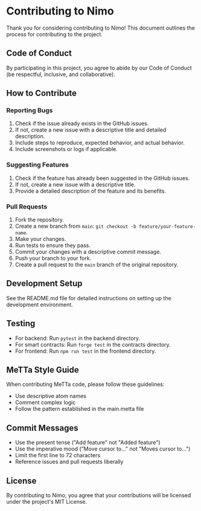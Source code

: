 # Contributing to Nimo

Thank you for considering contributing to Nimo! This document outlines the process for contributing to the project.

## Code of Conduct

By participating in this project, you agree to abide by our Code of Conduct (be respectful, inclusive, and collaborative).

## How to Contribute

### Reporting Bugs

1. Check if the issue already exists in the GitHub issues.
2. If not, create a new issue with a descriptive title and detailed description.
3. Include steps to reproduce, expected behavior, and actual behavior.
4. Include screenshots or logs if applicable.

### Suggesting Features

1. Check if the feature has already been suggested in the GitHub issues.
2. If not, create a new issue with a descriptive title.
3. Provide a detailed description of the feature and its benefits.

### Pull Requests

1. Fork the repository.
2. Create a new branch from `main`: `git checkout -b feature/your-feature-name`.
3. Make your changes.
4. Run tests to ensure they pass.
5. Commit your changes with a descriptive commit message.
6. Push your branch to your fork.
7. Create a pull request to the `main` branch of the original repository.

## Development Setup

See the README.md file for detailed instructions on setting up the development environment.

## Testing

- For backend: Run `pytest` in the backend directory.
- For smart contracts: Run `forge test` in the contracts directory.
- For frontend: Run `npm run test` in the frontend directory.

## MeTTa Style Guide

When contributing MeTTa code, please follow these guidelines:

- Use descriptive atom names
- Comment complex logic
- Follow the pattern established in the main.metta file

## Commit Messages

- Use the present tense ("Add feature" not "Added feature")
- Use the imperative mood ("Move cursor to..." not "Moves cursor to...")
- Limit the first line to 72 characters
- Reference issues and pull requests liberally

## License

By contributing to Nimo, you agree that your contributions will be licensed under the project's MIT License.